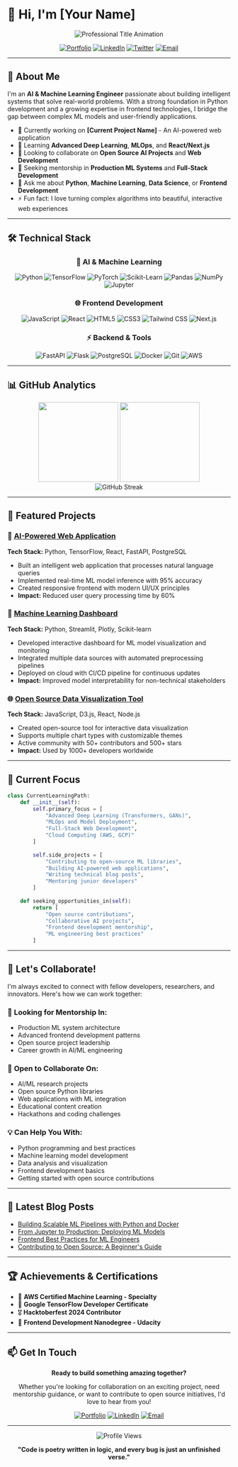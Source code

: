 # 👋 Hi, I'm [Your Name]

<div align="center">
  <img src="https://readme-typing-svg.herokuapp.com/?lines=AI+%26+Machine+Learning+Engineer;Python+Developer;Frontend+Enthusiast;Open+Source+Contributor&font=Fira%20Code&center=true&width=380&height=50&duration=4000&pause=1000" alt="Professional Title Animation">
</div>

<div align="center">
  
[![Portfolio](https://img.shields.io/badge/Portfolio-FF5722?style=for-the-badge&logo=todoist&logoColor=white)](https://yourportfolio.com)
[![LinkedIn](https://img.shields.io/badge/LinkedIn-0077B5?style=for-the-badge&logo=linkedin&logoColor=white)](https://linkedin.com/in/yourprofile)
[![Twitter](https://img.shields.io/badge/Twitter-1DA1F2?style=for-the-badge&logo=twitter&logoColor=white)](https://twitter.com/yourhandle)
[![Email](https://img.shields.io/badge/Email-D14836?style=for-the-badge&logo=gmail&logoColor=white)](mailto:your.email@gmail.com)

</div>

---

## 🚀 About Me

I'm an **AI & Machine Learning Engineer** passionate about building intelligent systems that solve real-world problems. With a strong foundation in Python development and a growing expertise in frontend technologies, I bridge the gap between complex ML models and user-friendly applications.

- 🔭 Currently working on **[Current Project Name]** - An AI-powered web application
- 🌱 Learning **Advanced Deep Learning**, **MLOps**, and **React/Next.js**
- 👯 Looking to collaborate on **Open Source AI Projects** and **Web Development**
- 🤝 Seeking mentorship in **Production ML Systems** and **Full-Stack Development**
- 💬 Ask me about **Python**, **Machine Learning**, **Data Science**, or **Frontend Development**
- ⚡ Fun fact: I love turning complex algorithms into beautiful, interactive web experiences

---

## 🛠️ Technical Stack

<div align="center">

### 🧠 AI & Machine Learning
![Python](https://img.shields.io/badge/Python-3776AB?style=for-the-badge&logo=python&logoColor=white)
![TensorFlow](https://img.shields.io/badge/TensorFlow-FF6F00?style=for-the-badge&logo=tensorflow&logoColor=white)
![PyTorch](https://img.shields.io/badge/PyTorch-EE4C2C?style=for-the-badge&logo=pytorch&logoColor=white)
![Scikit-Learn](https://img.shields.io/badge/scikit--learn-F7931E?style=for-the-badge&logo=scikit-learn&logoColor=white)
![Pandas](https://img.shields.io/badge/Pandas-150458?style=for-the-badge&logo=pandas&logoColor=white)
![NumPy](https://img.shields.io/badge/NumPy-013243?style=for-the-badge&logo=numpy&logoColor=white)
![Jupyter](https://img.shields.io/badge/Jupyter-F37626?style=for-the-badge&logo=jupyter&logoColor=white)

### 🌐 Frontend Development
![JavaScript](https://img.shields.io/badge/JavaScript-F7DF1E?style=for-the-badge&logo=javascript&logoColor=black)
![React](https://img.shields.io/badge/React-20232A?style=for-the-badge&logo=react&logoColor=61DAFB)
![HTML5](https://img.shields.io/badge/HTML5-E34F26?style=for-the-badge&logo=html5&logoColor=white)
![CSS3](https://img.shields.io/badge/CSS3-1572B6?style=for-the-badge&logo=css3&logoColor=white)
![Tailwind CSS](https://img.shields.io/badge/Tailwind_CSS-38B2AC?style=for-the-badge&logo=tailwind-css&logoColor=white)
![Next.js](https://img.shields.io/badge/Next.js-000000?style=for-the-badge&logo=next.js&logoColor=white)

### ⚡ Backend & Tools
![FastAPI](https://img.shields.io/badge/FastAPI-009688?style=for-the-badge&logo=fastapi&logoColor=white)
![Flask](https://img.shields.io/badge/Flask-000000?style=for-the-badge&logo=flask&logoColor=white)
![PostgreSQL](https://img.shields.io/badge/PostgreSQL-316192?style=for-the-badge&logo=postgresql&logoColor=white)
![Docker](https://img.shields.io/badge/Docker-2CA5E0?style=for-the-badge&logo=docker&logoColor=white)
![Git](https://img.shields.io/badge/Git-F05032?style=for-the-badge&logo=git&logoColor=white)
![AWS](https://img.shields.io/badge/AWS-232F3E?style=for-the-badge&logo=amazon-aws&logoColor=white)

</div>

---

## 📊 GitHub Analytics

<div align="center">
  <img height="180em" src="https://github-readme-stats.vercel.app/api?username=yourusername&show_icons=true&theme=tokyonight&include_all_commits=true&count_private=true"/>
  <img height="180em" src="https://github-readme-stats.vercel.app/api/top-langs/?username=yourusername&layout=compact&langs_count=8&theme=tokyonight"/>
</div>

<div align="center">
  <img src="https://github-readme-streak-stats.herokuapp.com/?user=yourusername&theme=tokyonight" alt="GitHub Streak"/>
</div>

---

## 🌟 Featured Projects

### 🤖 [AI-Powered Web Application](https://github.com/yourusername/project-name)
**Tech Stack:** Python, TensorFlow, React, FastAPI, PostgreSQL
- Built an intelligent web application that processes natural language queries
- Implemented real-time ML model inference with 95% accuracy
- Created responsive frontend with modern UI/UX principles
- **Impact:** Reduced user query processing time by 60%

### 📱 [Machine Learning Dashboard](https://github.com/yourusername/ml-dashboard)
**Tech Stack:** Python, Streamlit, Plotly, Scikit-learn
- Developed interactive dashboard for ML model visualization and monitoring
- Integrated multiple data sources with automated preprocessing pipelines
- Deployed on cloud with CI/CD pipeline for continuous updates
- **Impact:** Improved model interpretability for non-technical stakeholders

### 🌐 [Open Source Data Visualization Tool](https://github.com/yourusername/viz-tool)
**Tech Stack:** JavaScript, D3.js, React, Node.js
- Created open-source tool for interactive data visualization
- Supports multiple chart types with customizable themes
- Active community with 50+ contributors and 500+ stars
- **Impact:** Used by 1000+ developers worldwide

---

## 🎯 Current Focus

```python
class CurrentLearningPath:
    def __init__(self):
        self.primary_focus = [
            "Advanced Deep Learning (Transformers, GANs)",
            "MLOps and Model Deployment",
            "Full-Stack Web Development",
            "Cloud Computing (AWS, GCP)"
        ]
        
        self.side_projects = [
            "Contributing to open-source ML libraries",
            "Building AI-powered web applications",
            "Writing technical blog posts",
            "Mentoring junior developers"
        ]
        
    def seeking_opportunities_in(self):
        return [
            "Open source contributions",
            "Collaborative AI projects",
            "Frontend development mentorship",
            "ML engineering best practices"
        ]
```

---

## 🤝 Let's Collaborate!

I'm always excited to connect with fellow developers, researchers, and innovators. Here's how we can work together:

### 🎯 **Looking for Mentorship In:**
- Production ML system architecture
- Advanced frontend development patterns
- Open source project leadership
- Career growth in AI/ML engineering

### 🚀 **Open to Collaborate On:**
- AI/ML research projects
- Open source Python libraries
- Web applications with ML integration
- Educational content creation
- Hackathons and coding challenges

### 💡 **Can Help You With:**
- Python programming and best practices
- Machine learning model development
- Data analysis and visualization
- Frontend development basics
- Getting started with open source contributions

---

## 📝 Latest Blog Posts

<!-- BLOG-POST-LIST:START -->
- [Building Scalable ML Pipelines with Python and Docker](https://yourblog.com/post1)
- [From Jupyter to Production: Deploying ML Models](https://yourblog.com/post2)
- [Frontend Best Practices for ML Engineers](https://yourblog.com/post3)
- [Contributing to Open Source: A Beginner's Guide](https://yourblog.com/post4)
<!-- BLOG-POST-LIST:END -->

---

## 🏆 Achievements & Certifications

- 🥇 **AWS Certified Machine Learning - Specialty**
- 🏅 **Google TensorFlow Developer Certificate**
- 🎖️ **Hacktoberfest 2024 Contributor**
- 📜 **Frontend Development Nanodegree - Udacity**

---

## 📫 Get In Touch

<div align="center">

**Ready to build something amazing together?**

Whether you're looking for collaboration on an exciting project, need mentorship guidance, or want to contribute to open source initiatives, I'd love to hear from you!

[![Portfolio](https://img.shields.io/badge/🌐_Portfolio-Visit_My_Work-FF5722?style=for-the-badge)](https://yourportfolio.com)
[![LinkedIn](https://img.shields.io/badge/💼_LinkedIn-Let's_Connect-0077B5?style=for-the-badge)](https://linkedin.com/in/yourprofile)
[![Email](https://img.shields.io/badge/📧_Email-Say_Hello-D14836?style=for-the-badge)](mailto:your.email@gmail.com)

</div>

---

<div align="center">
  <img src="https://komarev.com/ghpvc/?username=yourusername&color=blueviolet&style=for-the-badge" alt="Profile Views"/>
  
  **"Code is poetry written in logic, and every bug is just an unfinished verse."**
</div>
